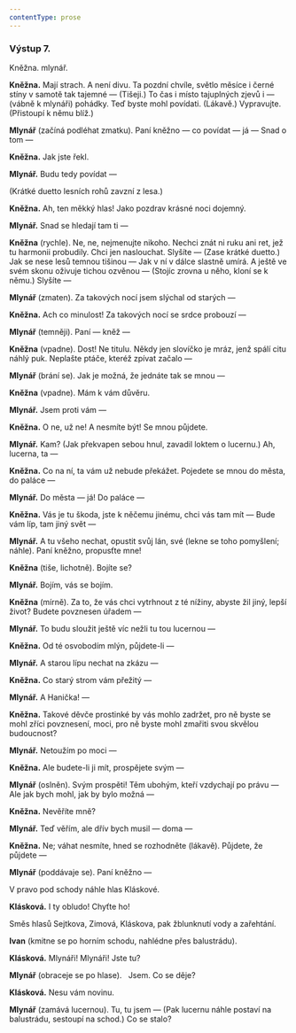 ```yaml
---
contentType: prose
---
```


### Výstup 7.

Kněžna. mlynář.

**Kněžna.** Mají strach. A není divu. Ta pozdní chvíle, světlo měsíce i černé stíny v samotě tak tajemné — (Tišeji.) To čas i místo tajuplných zjevů i — (vábně k mlynáři) pohádky. Teď byste mohl povídati. (Lákavě.) Vypravujte. (Přistoupí k němu blíž.)

**Mlynář** (začíná podléhat zmatku). Paní kněžno — co povídat — já — Snad o tom —

**Kněžna.** Jak jste řekl.

**Mlynář.** Budu tedy povídat —

(Krátké duetto lesních rohů zavzní z lesa.)

**Kněžna.** Ah, ten měkký hlas! Jako pozdrav krásné noci dojemný.

**Mlynář.** Snad se hledají tam ti —

**Kněžna** (rychle). Ne, ne, nejmenujte nikoho. Nechci znát ni ruku ani ret, jež tu harmonii probudily. Chci jen naslouchat. Slyšíte — (Zase krátké duetto.) Jak se nese lesů temnou tišinou — Jak v ní v dálce slastně umírá. A ještě ve svém skonu oživuje tichou ozvěnou — (Stojíc zrovna u něho, kloní se k němu.) Slyšíte —

**Mlynář** (zmaten). Za takových nocí jsem slýchal od starých —

**Kněžna.** Ach co minulost! Za takových nocí se srdce probouzí —

**Mlynář** (temněji). Paní — kněž —

**Kněžna** (vpadne). Dost! Ne titulu. Někdy jen slovíčko je mráz, jenž spálí citu náhlý puk. Neplašte ptáče, kteréž zpívat začalo —

**Mlynář** (brání se). Jak je možná, že jednáte tak se mnou —

**Kněžna** (vpadne). Mám k vám důvěru.

**Mlynář.** Jsem proti vám —

**Kněžna.** O ne, už ne! A nesmíte být! Se mnou půjdete.

**Mlynář.** Kam? (Jak překvapen sebou hnul, zavadil loktem o lucernu.) Ah, lucerna, ta —

**Kněžna.** Co na ní, ta vám už nebude překážet. Pojedete se mnou do města, do paláce —

**Mlynář.** Do města — já! Do paláce —

**Kněžna.** Vás je tu škoda, jste k něčemu jinému, chci vás tam mít — Bude vám líp, tam jiný svět —

**Mlynář.** A tu všeho nechat, opustit svůj lán, své (lekne se toho pomyšlení; náhle). Paní kněžno, propusťte mne!

**Kněžna** (tiše, lichotně). Bojíte se?

**Mlynář.** Bojím, vás se bojím.

**Kněžna** (mírně). Za to, že vás chci vytrhnout z té nížiny, abyste žil jiný, lepší život? Budete povznesen úřadem —

**Mlynář.** To budu sloužit ještě víc nežli tu tou lucernou —

**Kněžna.** Od té osvobodím mlýn, půjdete-li — 

**Mlynář.** A starou lípu nechat na zkázu — 

**Kněžna.** Co starý strom vám přežitý — 

**Mlynář.** A Hanička! —

**Kněžna.** Takové děvče prostinké by vás mohlo zadržet, pro ně byste se mohl zříci povznesení, moci, pro ně byste mohl zmařiti svou skvělou budoucnost?

**Mlynář.** Netoužím po moci —

**Kněžna.** Ale budete-li ji mít, prospějete svým —

**Mlynář** (oslněn). Svým prospěti! Těm ubohým, kteří vzdychají po právu — Ale jak bych mohl, jak by bylo možná —

**Kněžna.** Nevěříte mně?

**Mlynář.** Teď věřím, ale dřív bych musil — doma — 

**Kněžna.** Ne; váhat nesmíte, hned se rozhodněte (lákavě). Půjdete, že půjdete —

**Mlynář** (poddávaje se). Paní kněžno —

V pravo pod schody náhle hlas Kláskové.

**Klásková.** I ty obludo! Chyťte ho!

Směs hlasů Sejtkova, Zimová, Kláskova, pak žblunknutí vody a zařehtání.

**Ivan** (kmitne se po horním schodu, nahlédne přes balustrádu).

**Klásková.** Mlynáři! Mlynáři! Jste tu?

**Mlynář** (obraceje se po hlase).   Jsem. Co se děje?

**Klásková.** Nesu vám novinu.

**Mlynář** (zamává lucernou). Tu, tu jsem — (Pak lucernu náhle postaví na balustrádu, sestoupí na schod.) Co se stalo?
